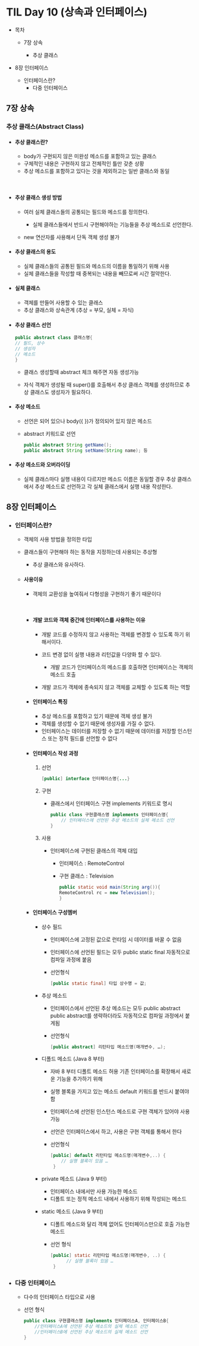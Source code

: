 # TIL Day 10 (상속과 인터페이스)



- 목차

  - 7장 상속

    - 추상 클래스
  
- 8장 인터페이스
  
  - 인터페이스란?
    - 다중 인터페이스
  
  

## 7장 상속



### 추상 클래스(Abstract Class)



- #### 추상 클래스란?

  - body가 구현되지 않은 미완성 메소드를 포함하고 있는 클래스
  - 구체적인 내용은 구현하지 않고 전체적인 틀만 갖춘 상황
  - 추상 메소드를 포함하고 있다는 것을 제외하고는
    일반 클래스와 동일


​	

- #### 추상 클래스 생성 방법

  - 여러 실체 클래스들의 공통되는 필드와 메소드를 정의한다.

    - 실체 클래스들에서 반드시 구현해야하는 기능들을 추상 메소드로 선언한다.

  -  new 연산자를 사용해서 단독 객체 생성 불가

    

- #### 추상 클래스의 용도

  - 실체 클래스들의 공통된 필드와 메소드의 이름을 통일하기 위해 사용
  - 실체 클래스들을 작성할 때 중복되는 내용을 빼므로써 시간 절약한다.




- #### 실체 클래스

  - 객체를 만들어 사용할 수 있는 클래스
  - 추상 클래스와 상속관계 (추상 = 부모, 실체 = 자식)



- #### 추상 클래스 선언

  ```java
  public abstract class 클래스명{
  // 필드, 상수
  // 생성자
  // 메소드    
  }
  ```

  - 클래스 생성할때 abstract 체크 해주면 자동 생성가능

  - 자식 객체가 생성될 때 super()를 호출해서 추상 클래스 객체를 생성하므로
    추상 클래스도 생성자가 필요하다.

    

- #### 추상 메소드

  - 선언은 되어 있으나 body({ })가 정의되어 있지 않은 메소드

  - abstract 키워드로 선언

    ```java
    public abstract String getName();
    public abstract String setName(String name); 등
    ```

    

    

- #### 추상 메소드와 오버라이딩

  - 실체 클래스마다 실행 내용이 다르지만 메소드 이름은 동일할 경우
    추상 클래스에서 추상 메소드로 선언하고 각 실체 클래스에서 실행 내용 작성한다.

  

## 8장 인터페이스



- ### 인터페이스란?

  - 객체의 사용 방법을 정의한 타입

  - 클래스들이 구현해야 하는 동작을 지정하는데 사용되는 추상형

    - 추상 클래스와 유사하다.

    

  - #### 사용이유
  
    - 객체의 교환성을 높여줘서 다형성을 구현하기 좋기 때문이다
  
      ​			
  
    - #### 개발 코드와 객체 중간에 인터페이스를 사용하는 이유
  
      - 개발 코드를 수정하지 않고 사용하는 객체를 변경할 수 있도록 하기 위해서이다.
  
      - 코드 변경 없이 실행 내용과 리턴값을 다양화 할 수 있다.
  
        - 개발 코드가 인터페이스의 메소드를 호출하면
          인터페이스는 객체의 메소드 호출
  
      - 개발 코드가 객체에 종속되지 않고 객체를 교체할 수 있도록 하는 역할
  
        
  
  
  
    - #### 인터페이스 특징
  
      - 추상 메소드를 포함하고 있기 때문에 객체 생성 불가
      - 객체를 생성할 수 없기 때문에 생성자를 가질 수 없다.
      - 인터페이스는 데이터를 저장할 수 없기 때문에 데이터를 
        저장할 인스턴스 또는 정적 필드를 선언할 수 없다
  
  
  
  
  
    - #### 인터페이스 작성 과정
  
      1. 선언
  
         ```java
         [public] interface 인터페이스명{...}
         ```
  
         
  
      2. 구현
  
         - 클래스에서 인터페이스 구현 implements 키워드로 명시
  
           ```java
           public class 구현클래스명 implements 인터페이스명{
               // 인터페이스에 선언된 추상 메소드의 실체 메소드 선언
           }
           ```
      
           
      
      3. 사용
      
         - 인터페이스에 구현된 클래스의 객체 대입 
      
           - 인터페이스 : RemoteControl
      
           - 구현 클래스 : Television
      
             ```java
             public static void main(String arg()){
             RemoteControl rc = new Television();
             }
             ```
      
             
  
  
    - #### 인터페이스 구성멤버
  
      - 상수 필드
      
        - 인터페이스에 고정된 값으로 런타임 시 데이터를 바꿀 수 없음
      
        - 인터페이스에 선언된 필드는 모두 public static final
          자동적으로 컴파일 과정에 붙음
      
        - 선언형식
      
          ```java
          [public static final] 타입 상수명 = 값;
          ```
      
          
      
      - 추상 메소드
      
        - 인터페이스에서 선언된 추상 메소드는 모두 public abstract 
          public abstract를 생략하더라도 자동적으로 컴파일 과정에서 붙게됨
      
        - 선언형식
      
          ```java
          [public abstract] 리턴타입 메소드명(매개변수, …);
          ```
      
          
      
      - 디폴드 메소드 (Java 8 부터)
      
        - 자바 8 부터 디폴트 메소드 허용
          기존 인터페이스를 확장해서 새로운 기능을 추가하기 위해 
      
        - 실행 블록을 가지고 있는 메소드 default 키워드를 반드시 붙여야 함
      
        - 인터페이스에 선언된 인스턴스 메소드로 구현 객체가 있어야 사용 가능
      
        - 선언은 인터페이스에서 하고, 사용은 구현 객체를 통해서 한다
      
        - 선언형식
      
          ```java
          [public] default 리턴타입 메소드명(매개변수,..) {
              // 실행 블록이 있음 …
           }
          ```
      
          
      
      - private 메소드 (Java 9 부터)
      
        - 인터페이스 내에서만 사용 가능한 메소드
        - 디폴트 또는 정적 메소드 내에서 사용하기 위해 작성되는 메소드
      
        
      
      - static 메소드 (Java 9 부터)
      
        - 디폴트 메소드와 달리 객체 없어도 인터페이스만으로 호출 가능한 메소드
      
        - 선언 형식
      
          ```java
          [public] static 리턴타입 메소드명(매개변수, ..) { 
          		// 실행 블록이 있음 …
           }
          ```
      
          
  


- ### 다중 인터페이스

  - 다수의 인터페이스 타입으로 사용

  - 선언 형식
  
    ```java
    public class 구현클래스명 implements 인터페이스A, 인터페이스B{
        //인터페이스A에 선언된 추상 메소드의 실체 메소드 선언
        //인터페이스B에 선언된 추상 메소드의 실체 메소드 선언
    }
    ```
  
    



